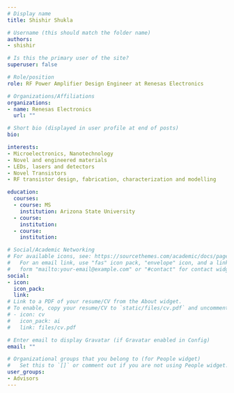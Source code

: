 ```yaml
---
# Display name
title: Shishir Shukla

# Username (this should match the folder name)
authors:
- shishir

# Is this the primary user of the site?
superuser: false

# Role/position
role: RF Power Amplifier Design Engineer at Renesas Electronics

# Organizations/Affiliations
organizations:
- name: Renesas Electronics
  url: ""

# Short bio (displayed in user profile at end of posts)
bio: 

interests:
- Microelectronics, Nanotechnology
- Novel and engineered materials
- LEDs, lasers and detectors
- Novel Transistors
- RF transistor design, fabrication, characterization and modelling

education:
  courses:
  - course: MS
    institution: Arizona State University
  - course: 
    institution: 
  - course: 
    institution: 

# Social/Academic Networking
# For available icons, see: https://sourcethemes.com/academic/docs/page-builder/#icons
#   For an email link, use "fas" icon pack, "envelope" icon, and a link in the
#   form "mailto:your-email@example.com" or "#contact" for contact widget.
social:
- icon: 
  icon_pack: 
  link: 
# Link to a PDF of your resume/CV from the About widget.
# To enable, copy your resume/CV to `static/files/cv.pdf` and uncomment the lines below.
# - icon: cv
#   icon_pack: ai
#   link: files/cv.pdf

# Enter email to display Gravatar (if Gravatar enabled in Config)
email: ""

# Organizational groups that you belong to (for People widget)
#   Set this to `[]` or comment out if you are not using People widget.
user_groups:
- Advisors
---
```


